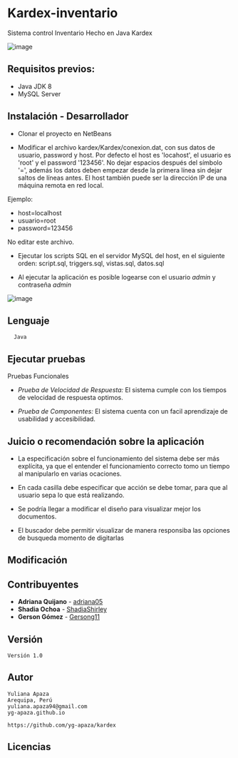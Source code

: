 # Kardex-inventario

Sistema control Inventario Hecho en Java Kardex

![image](https://user-images.githubusercontent.com/44372737/113769632-d380a500-96e6-11eb-9515-32a2fa404913.png)

## Requisitos previos: 

* Java JDK 8
* MySQL Server

## Instalación - Desarrollador

* Clonar el proyecto en NetBeans

* Modificar el archivo kardex/Kardex/conexion.dat, con sus datos de usuario, password y host.  Por defecto el host es 'locahost', el usuario es 'root' y el password '123456'. No dejar espacios después del símbolo '=', además los datos deben empezar desde la primera línea sin dejar saltos de líneas antes. El host también puede ser la dirección IP de una máquina remota en red local. 

Ejemplo:

- host=localhost
- usuario=root
- password=123456

No editar este archivo.

* Ejecutar los scripts SQL en el servidor MySQL del host, en el siguiente orden: script.sql, triggers.sql, vistas.sql, datos.sql

* Al ejecutar la aplicación es posible logearse con el usuario *admin* y contraseña *admin*

![image](https://user-images.githubusercontent.com/44372737/113774254-a3d49b80-96ec-11eb-9f6f-44ffda03ef7f.png)


## Lenguaje

      Java

## Ejecutar pruebas

Pruebas Funcionales

* *Prueba de Velocidad de Respuesta:* El sistema cumple con los tiempos de velocidad de respuesta optimos.

* *Prueba de Componentes:*  El sistema cuenta con un facil aprendizaje de usabilidad y accesibilidad. 

## Juicio o recomendación sobre la aplicación

* La especificación sobre el funcionamiento del sistema debe ser más explícita, ya que el entender el funcionamiento correcto tomo un tiempo al manipularlo en varias ocaciones.

* En cada casilla debe especificar que acción se debe tomar, para que al usuario sepa lo que está realizando.

* Se podría llegar a modificar el diseño para visualizar mejor los documentos.

* El buscador debe permitir visualizar de manera responsiba las opciones de busqueda momento de digitarlas

## Modificación



## Contribuyentes

   
* **Adriana Quijano** - [ adriana05](https://github.com/adriana05) 
* **Shadia Ochoa**  - [ShadiaShirley](https://github.com/ShadiaShirley)
* **Gerson Gómez** - [Gersong11](https://github.com/Gersong11) 


## Versión

    Versión 1.0 
    
## Autor

    Yuliana Apaza
    Arequipa, Perú 
    yuliana.apaza94@gmail.com 
    yg-apaza.github.io
    
    https://github.com/yg-apaza/kardex

## Licencias




